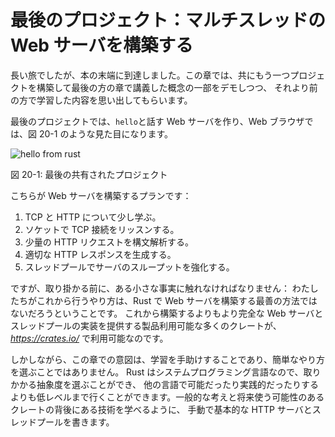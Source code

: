 <!--
# Final Project: Building a Multithreaded Web Server
-->

# 最後のプロジェクト：マルチスレッドの Web サーバを構築する

<!--
It’s been a long journey, but we’ve reached the end of the book. In this
chapter, we’ll build one more project together to demonstrate some of the
concepts we covered in the final chapters, as well as recap some earlier
lessons.
-->

長い旅でしたが、本の末端に到達しました。この章では、共にもう一つプロジェクトを構築して最後の方の章で講義した概念の一部をデモしつつ、
それより前の方で学習した内容を思い出してもらいます。

<!--
For our final project, we’ll make a web server that says “hello” and looks like
Figure 20-1 in a web browser.
-->

最後のプロジェクトでは、`hello`と話す Web サーバを作り、Web ブラウザでは、図 20-1 のような見た目になります。

![hello from rust](img/trpl20-01.png)

<!--
<span class="caption">Figure 20-1: Our final shared project</span>
-->

<span class="caption">図 20-1: 最後の共有されたプロジェクト</span>

<!--
Here is the plan to build the web server:
-->

こちらが Web サーバを構築するプランです：

<!--
1. Learn a bit about TCP and HTTP.
2. Listen for TCP connections on a socket.
3. Parse a small number of HTTP requests.
4. Create a proper HTTP response.
5. Improve the throughput of our server with a thread pool.
-->

1. TCP と HTTP について少し学ぶ。
2. ソケットで TCP 接続をリッスンする。
3. 少量の HTTP リクエストを構文解析する。
4. 適切な HTTP レスポンスを生成する。
5. スレッドプールでサーバのスループットを強化する。

<!--
But before we get started, we should mention one detail: the method we’ll use
won’t be the best way to build a web server with Rust. A number of
production-ready crates are available on *https://crates.io/* that provide more
complete web server and thread pool implementations than we’ll build.
-->

ですが、取り掛かる前に、ある小さな事実に触れなければなりません：
わたしたちがこれから行うやり方は、Rust で Web サーバを構築する最善の方法ではないだろうということです。
これから構築するよりもより完全な Web サーバとスレッドプールの実装を提供する製品利用可能な多くのクレートが、
*https://crates.io/* で利用可能なのです。

<!--
However, our intention in this chapter is to help you learn, not to take the
easy route. Because Rust is a systems programming language, we can choose the
level of abstraction we want to work with and can go to a lower level than is
possible or practical in other languages. We’ll write the basic HTTP server and
thread pool manually so you can learn the general ideas and techniques behind
the crates you might use in the future.
-->

しかしながら、この章での意図は、学習を手助けすることであり、簡単なやり方を選ぶことではありません。
Rust はシステムプログラミング言語なので、取りかかる抽象度を選ぶことができ、
他の言語で可能だったり実践的だったりするよりも低レベルまで行くことができます。一般的な考えと将来使う可能性のあるクレートの背後にある技術を学べるように、
手動で基本的な HTTP サーバとスレッドプールを書きます。
